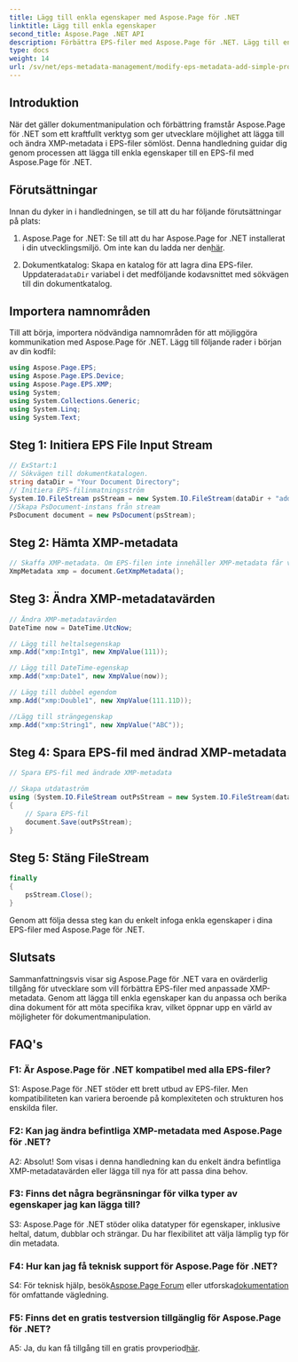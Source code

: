 ```yaml
---
title: Lägg till enkla egenskaper med Aspose.Page för .NET
linktitle: Lägg till enkla egenskaper
second_title: Aspose.Page .NET API
description: Förbättra EPS-filer med Aspose.Page för .NET. Lägg till enkla egenskaper utan ansträngning för anpassade dokumentmetadata.
type: docs
weight: 14
url: /sv/net/eps-metadata-management/modify-eps-metadata-add-simple-properties/
---
```

## Introduktion

När det gäller dokumentmanipulation och förbättring framstår Aspose.Page för .NET som ett kraftfullt verktyg som ger utvecklare möjlighet att lägga till och ändra XMP-metadata i EPS-filer sömlöst. Denna handledning guidar dig genom processen att lägga till enkla egenskaper till en EPS-fil med Aspose.Page för .NET.

## Förutsättningar

Innan du dyker in i handledningen, se till att du har följande förutsättningar på plats:

1.  Aspose.Page for .NET: Se till att du har Aspose.Page for .NET installerat i din utvecklingsmiljö. Om inte kan du ladda ner den[här](https://releases.aspose.com/page/net/).

2.  Dokumentkatalog: Skapa en katalog för att lagra dina EPS-filer. Uppdatera`dataDir` variabel i det medföljande kodavsnittet med sökvägen till din dokumentkatalog.

## Importera namnområden

Till att börja, importera nödvändiga namnområden för att möjliggöra kommunikation med Aspose.Page för .NET. Lägg till följande rader i början av din kodfil:

```csharp
using Aspose.Page.EPS;
using Aspose.Page.EPS.Device;
using Aspose.Page.EPS.XMP;
using System;
using System.Collections.Generic;
using System.Linq;
using System.Text;
```

## Steg 1: Initiera EPS File Input Stream

```csharp
// ExStart:1
// Sökvägen till dokumentkatalogen.
string dataDir = "Your Document Directory";
// Initiera EPS-filinmatningsström
System.IO.FileStream psStream = new System.IO.FileStream(dataDir + "add_simple_props_input.eps", System.IO.FileMode.Open, System.IO.FileAccess.Read);
//Skapa PsDocument-instans från stream
PsDocument document = new PsDocument(psStream);
```

## Steg 2: Hämta XMP-metadata

```csharp
// Skaffa XMP-metadata. Om EPS-filen inte innehåller XMP-metadata får vi en ny fylld med värden från PS-metadatakommentarer (%%Creator, %%CreateDate, %%Title, etc.)
XmpMetadata xmp = document.GetXmpMetadata();
```

## Steg 3: Ändra XMP-metadatavärden

```csharp
// Ändra XMP-metadatavärden
DateTime now = DateTime.UtcNow;

// Lägg till heltalsegenskap
xmp.Add("xmp:Intg1", new XmpValue(111));

// Lägg till DateTime-egenskap
xmp.Add("xmp:Date1", new XmpValue(now));

// Lägg till dubbel egendom
xmp.Add("xmp:Double1", new XmpValue(111.11D));

//Lägg till strängegenskap
xmp.Add("xmp:String1", new XmpValue("ABC"));
```

## Steg 4: Spara EPS-fil med ändrad XMP-metadata

```csharp
// Spara EPS-fil med ändrade XMP-metadata

// Skapa utdataström
using (System.IO.FileStream outPsStream = new System.IO.FileStream(dataDir + "add_simple_props_output.eps", System.IO.FileMode.Create, System.IO.FileAccess.Write))
{
    // Spara EPS-fil
    document.Save(outPsStream);
}
```

## Steg 5: Stäng FileStream

```csharp
finally
{
    psStream.Close();
}
```

Genom att följa dessa steg kan du enkelt infoga enkla egenskaper i dina EPS-filer med Aspose.Page för .NET.

## Slutsats

Sammanfattningsvis visar sig Aspose.Page för .NET vara en ovärderlig tillgång för utvecklare som vill förbättra EPS-filer med anpassade XMP-metadata. Genom att lägga till enkla egenskaper kan du anpassa och berika dina dokument för att möta specifika krav, vilket öppnar upp en värld av möjligheter för dokumentmanipulation.

## FAQ's

### F1: Är Aspose.Page för .NET kompatibel med alla EPS-filer?

S1: Aspose.Page för .NET stöder ett brett utbud av EPS-filer. Men kompatibiliteten kan variera beroende på komplexiteten och strukturen hos enskilda filer.

### F2: Kan jag ändra befintliga XMP-metadata med Aspose.Page för .NET?

A2: Absolut! Som visas i denna handledning kan du enkelt ändra befintliga XMP-metadatavärden eller lägga till nya för att passa dina behov.

### F3: Finns det några begränsningar för vilka typer av egenskaper jag kan lägga till?

S3: Aspose.Page för .NET stöder olika datatyper för egenskaper, inklusive heltal, datum, dubblar och strängar. Du har flexibilitet att välja lämplig typ för din metadata.

### F4: Hur kan jag få teknisk support för Aspose.Page för .NET?

 S4: För teknisk hjälp, besök[Aspose.Page Forum](https://forum.aspose.com/c/page/39) eller utforska[dokumentation](https://reference.aspose.com/page/net/) för omfattande vägledning.

### F5: Finns det en gratis testversion tillgänglig för Aspose.Page för .NET?

 A5: Ja, du kan få tillgång till en gratis provperiod[här](https://releases.aspose.com/).